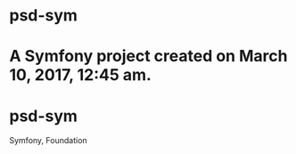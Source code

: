 psd-sym
=======

A Symfony project created on March 10, 2017, 12:45 am.
=======
# psd-sym
Symfony, Foundation